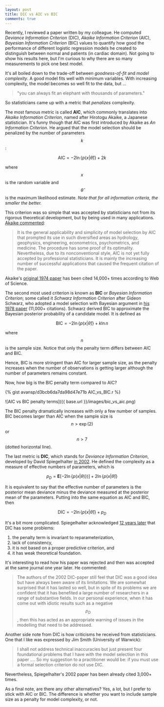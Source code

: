 ```yaml
---
layout: post
title: DIC vs AIC vs BIC
comments: true
---
```


Recently, I reviewed a paper written by my colleague. He computed *Deviance Information Criterion* (DIC), *Akaike Information Criterion* (AIC), *Bayesian Information Criterion* (BIC) values to quantify how good the performance of different logistic regression models he created to distinguish between normal and patients (in cardiac domain). Not going to show his results here, but I'm curious to why there are so many measurements to pick one best model.

It's all boiled down to the trade-off between *goodness-of-fit* and *model complexity*. A good model fits well with minimum variables. With increasing complexity, the model becomes so well fit to the data, but ...

> "you can always fit an elephant with thousands of parameters."

So statisticians came up with a metric that *penalizes* complexity.

The most famous metric is called **AIC**, which commonly translates into *Akaike Information Criterion*, named after Hirotogu Akaike, a Japanese statistician. It's funny though that AIC was first introduced by Akaike as *An Information Criterion*. He argued that the model selection should be penalized by the number of parameters $$k$$:

$$
\mathrm{AIC} = -2\ln\{ p(x | \hat{\theta}) \} + 2k
$$

where $$x$$ is the random variable and $$\hat{\theta}$$ is the maximum likelihood estimate. *Note that for all information criteria, the smaller the better.*

This criterion was so simple that was accepted by statisticians not from its rigorous theoretical development, but by being used in many applications. [Akaike commented][AkaikeComments]:

> It is the general applicability and simplicity of model selection by AIC that prompted its use in such diversified areas as hydrology, geophysics, engineering, econometrics, psychometrics, and medicine. The procedure has some proof of its optimality. Nevertheless, due to its nonconventional style, AIC is not yet fully accepted by professional statisticians. It is mainly the increasing number of successful applications that caused the frequent citation of the paper.

Akaike's [original 1974 paper][Akaike1974] has been cited 14,000+ times according to Web of Science.

The second most used criterion is known as **BIC** or *Bayesian Information Criterion*; some called it *Schwarz Information Criterion* after Gideon Schwarz, who adopted a model selection with Bayesian argument in [his 1978 paper][Gideon1978] (11,000+ citations). Schwarz derived BIC to approximate the Bayesian posterior probability of a candidate model. It is defined as

$$
\mathrm{BIC} = -2\ln\{ p(x | \hat{\theta}) \} + k\ln n
$$

where $$n$$ is the sample size. Notice that only the penalty term differs between AIC and BIC.

Hence, BIC is more stringent than AIC for larger sample size, as the penalty increases when the number of observations is getting larger although the number of parameters remains constant.

Now, how big is the BIC penalty term compared to AIC?

{% gist avansp/d3bcb6da7da98d47e71b AIC_vs_BIC.r %}

![AIC vs BIC penalty terms]({{ base.url }}/images/bic_vs_aic.png)

The BIC penalty dramatically increases with only a few number of samples. BIC becomes larger than AIC when the sample size is $$n > \exp(2)$$ or $$n > 7$$ (dotted horizontal line).

The last metric is **DIC**, which stands for *Deviance Information Criterion*, developed by David Spiegelhalter [in 2002][Spiegelhalter2002]. He defined the complexity as a measure of effective numbers of parameters, which is

$$
p_D = \mathbf{E}\left[ -2\ln\{ p(x | \theta) \} ) \right] + 2\ln\{ p(x | \hat{\theta}) \}
$$

It is equivalent to say that the effective number of parameters is the posterior mean deviance minus the deviance measured at the posterior mean of the parameters. Putting into the same equation as AIC and BIC, then

$$
\mathrm{DIC} = -2\ln\{ p(x | \hat{\theta}) \} + p_D
$$

It's a bit more complicated. Spiegelhalter acknowledged [12 years later][Spiegelhalter2012] that DIC has some problems:

1. the penalty term is invariant to reparameterization,
2. lack of consistency,
3. it is not based on a proper predictive criterion, and
4. it has weak theoretical foundation.

It's interesting to read how his paper was rejected and then was accepted at the same journal one year later. He commented:

> The authors of the 2002 DIC-paper still feel that DIC was a good idea but have always been aware of its limitations. We are somewhat surprised that it has lasted so well, but in spite of its problems we are confident that it has benefited a large number of researchers in a range of substantive fields. In our personal experience, when it has come out with idiotic results such as a negative $$p_D$$, then this has acted as an appropriate warning of issues in the modelling that need to be addressed.

Another side note from DIC is how criticisms he received from statisticians. One that I like was expressed by Jim Smith (University of Warwick):

> I shall not address technical inaccuracies but just present four foundational problems that I have with the model selection in this paper .... So my suggestion to a practitioner would be: if you must use a formal selection criterion do not use DIC.

Nevertheless, Spiegelhalter's 2002 paper has been already cited 3,000+ times.

As a final note, are there any other alternatives? Yes, a lot, but I prefer to stick with AIC or BIC. The difference is whether you want to include sample size as a penalty for model complexity, or not.

[AkaikeComments]: http://www.garfield.library.upenn.edu/classics1981/A1981MS54100001.pdf
[Akaike1974]: http://dx.doi.org/10.1109/TAC.1974.1100705
[Gideon1978]: http://dx.doi.org/10.1214/aos/1176344136
[Spiegelhalter2002]: http://dx.doi.org/10.1111/1467-9868.00353
[Spiegelhalter2012]: http://dx.doi.org/10.1111/rssb.12062
